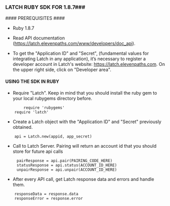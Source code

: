### LATCH RUBY SDK FOR 1.8.7###


#### PREREQUISITES ####

* Ruby 1.8.7

* Read API documentation (https://latch.elevenpaths.com/www/developers/doc_api).

* To get the "Application ID" and "Secret", (fundamental values for integrating Latch in any application), it’s necessary to register a developer account in Latch's website: https://latch.elevenpaths.com. On the upper right side, click on "Developer area".


#### USING THE SDK IN RUBY ####

* Require "Latch". Keep in mind that you should install the ruby gem to your local rubygems directory before.
```
        require 'rubygems'
	require 'latch'
```

* Create a Latch object with the "Application ID" and "Secret" previously obtained.
```
	api = Latch.new(appid, app_secret)
```

* Call to Latch Server. Pairing will return an account id that you should store for future api calls
```
     pairResponse = api.pair(PAIRING_CODE_HERE)
     statusResponse = api.status(ACCOUNT_ID_HERE)
     unpairResponse = api.unpair(ACCOUNT_ID_HERE)
```

* After every API call, get Latch response data and errors and handle them.
```
	responseData = response.data
	responseError = response.error
  ```
